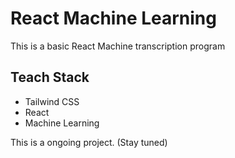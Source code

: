 # React Machine Learning
This is a basic React Machine transcription program

## Teach Stack
- Tailwind CSS
- React
- Machine Learning

This is a ongoing project. (Stay tuned)